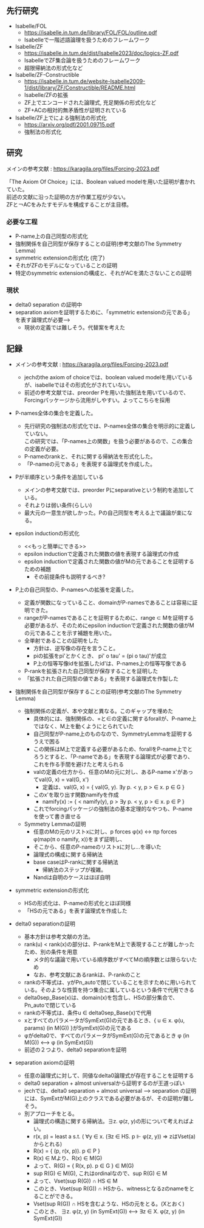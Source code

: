 
## 先行研究   
- Isabelle/FOL 
    - https://isabelle.in.tum.de/library/FOL/FOL/outline.pdf
    - Isabelleで一階述語論理を扱うためのフレームワーク
- Isabelle/ZF 
    - https://isabelle.in.tum.de/dist/Isabelle2023/doc/logics-ZF.pdf
    - IsabelleでZF集合論を扱うためのフレームワーク
    - 超限帰納法の形式化など
- Isabelle/ZF-Constructible
    - https://isabelle.in.tum.de/website-Isabelle2009-1/dist/library/ZF/Constructible/README.html
    - Isabelle/ZFの拡張
    - ZF上でエンコードされた論理式, 充足関係の形式化など
    - ZF+ACの相対的無矛盾性が証明されている
- Isabelle/ZF上でによる強制法の形式化
    - https://arxiv.org/pdf/2001.09715.pdf 
    - 強制法の形式化

## 研究

メインの参考文献 : https://karagila.org/files/Forcing-2023.pdf

「The Axiom Of Choice」には、Boolean valued modelを用いた証明が書かれていた。  
前述の文献に沿った証明の方が作業工程が少ない。  
ZFと￢ACをみたすモデルを構成することが主目標。

### 必要な工程

- P-name上の自己同型の形式化
- 強制関係を自己同型が保存することの証明(参考文献のThe Symmetry Lemma)
- symmetric extensionの形式化 (完了)
- それがZFのモデルになっていることの証明
- 特定のsymmetric extensionの構成と、それがACを満たさないことの証明


### 現状
- delta0 separation の証明中
- separation axiomを証明するために、「symmetric extensionの元である」を表す論理式が必要-->
  - 現状の定義では難しそう。代替案を考えた

## 記録

- メインの参考文献 : https://karagila.org/files/Forcing-2023.pdf
  - jechのthe axiom of choiceでは、boolean valued modelを用いているが、isabelleではその形式化がされていない。
  - 前述の参考文献では、preorder Pを用いた強制法を用いているので、Forcingパッケージから流用がしやすい。よってこちらを採用

- P-names全体の集合を定義した。
  - 先行研究の強制法の形式化では、P-names全体の集合を明示的に定義していない。  
    この研究では、「P-names上の関数」を扱う必要があるので、この集合の定義が必要。
  - P-nameのrankと、それに関する帰納法を形式化した。
  - 「P-nameの元である」を表現する論理式を作成した。
  
- Pが半順序という条件を追加している
  - メインの参考文献では、preorder Pにseparativeという制約を追加している。
  - それよりは弱い条件(らしい)
  - 最大元の一意生が欲しかった。Pの自己同型を考える上で議論が楽になる。

- epsilon inductionの形式化
  - <<もっと簡単にできる>>
  - epsilon inductionで定義された関数の値を表現する論理式の作成
  - epsilon inductionで定義された関数の値がMの元であることを証明するための補題
    - その前提条件も説明するべき?

- P上の自己同型の、P-namesへの拡張を定義した。
  - 定義が関数になっていること、domainがP-namesであることは容易に証明できた。
  - rangeがP-namesであることを証明するために、range ⊂ Mを証明する必要があるが、そのためにepsilon inductionで定義された関数の値がMの元であることを示す補題を用いた。
  - 全単射であることの証明をした
    - 方針は、逆写像の存在を言うこと。
    - piの拡張をpi'とかくとき、 pi' o tau' = (pi o tau)'が成立
    - P上の恒等写像idを拡張したid'は、P-names上の恒等写像である
  - P-rankを拡張された自己同型が保存することを証明した
  - 「拡張された自己同型の値である」を表現する論理式を作製した
  
- 強制関係を自己同型が保存することの証明(参考文献のThe Symmetry Lemma)
  - 強制関係の定義が、本や文献と異なる。このギャップを埋めた
    - 具体的には、強制関係の、=と∈の定義に関するforallが、P-name上ではなく、M上を動くようにとられていた
    - 自己同型がP-name上のものなので、SymmetryLemmaを証明するうえで困る
    - この関係はM上で定義する必要があるため、forallをP-name上でとろうとすると、「P-nameである」を表現する論理式が必要であり、これを作る手間を避けたと考えられる
    - valの定義の仕方から、任意のMの元に対し、あるP-name x'があってval(G, x) = val(G, x')
      - 定義は、val(G, x) = { val(G, y). ∃y p. < y, p > ∈ x. p ∈ G }
    - このx'を取り出す関数namifyを作成
      - namify(x) := { < namify(y), p > ∃y p. < y, p > ∈ x. p ∈ P }
    - これでforcingパッケージの強制法の基本定理的なやつも、P-nameを使って書き直せる
  - Symmetry Lemmaの証明 
    - 任意のMの元のリストxに対し、p forces φ(x) <-> πp forces φ(map(π o namify, x))をまず証明し、
    - そこから、任意のP-nameのリストxに対し...を導いた
    - 論理式の構成に関する帰納法
    - base caseはP-rankに関する帰納法
      - 帰納法のステップが複雑。
    - Nandは自明のケースはほぼ自明

- symmetric extensionの形式化
  - HSの形式化は、P-nameの形式化とほぼ同様
  - 「HSの元である」を表す論理式を作成した

- delta0 separationの証明
  - 基本方針は参考文献の方法。
  - rank(u) < rank(x)の部分は、P-rankをM上で表現することが難しかったため、別の条件を用意
    - メタ的な議論で用いている順序数がすべてMの順序数とは限らないため
    - なお、参考文献にあるrankは、P-rankのこと
  - rankの不等式は、yがPn_autoで閉じていることを示すために用いられている。そのような性質を持つ集合に属しているという条件で代用できる
  - delta0sep_Base(x)は、domain(x)を包含し、HSの部分集合で、Pn_autoで閉じている
  - rankの不等式は、条件u ∈ delta0sep_Base(x)で代用
  - xとすべてのパラメータがSymExt(G)の元であるとき、{ u ∈ x. φ(u, params) (in M(G)) }がSymExt(G)の元である
  - φがdelta0で、すべてのパラメータがSymExt(G)の元であるとき φ (in M(G)) <--> φ (in SymExt(G))
  - 前述の２つより、delta0 separationを証明

- separation axiomの証明 
  - 任意の論理式に対して、同値なdelta0論理式が存在することを証明する
  - delta0 separation + almost universalから証明するのが王道っぽい
  - jechでは、delta0 separation + almost universal --> separation の証明には、SymExtがM(G)上のクラスである必要があるが、その証明が難しそう。
  - 別アプローチをとる。
    - 論理式の構造に関する帰納法。∃z. φ(z, y)の形について考えればよい。
    - r(x, p) = least a s.t. ( ∀y ∈ x. (∃z ∈ HS. p ⊩ φ(z, y)) ⇒ zはVset(a)からとれる) 
    - R(x) = { (p, r(x, p)). p ∈ P }
    - R(x) ∈ Mより、R(x) ∈ M(G)
    - よって、R(G) = { R(x, p). p ∈ G } ∈ M(G)
    - sup R(G) ∈ M(G), これはordinalなので、sup R(G) ∈ M
    - よって、Vset(sup R(G)) ∩ HS ∈ M
    - このとき、Vset(sup R(G)) ∩ HSから、witnessとなるzのnameをとることができる。
    - Vset(sup R(G)) ∩ HSを含むような、HSの元をとる。(Xとおく)
    - このとき、 ∃z. φ(z, y) (in SymExt(G)) <--> ∃z ∈ X. φ(z, y) (in SymExt(G)) 